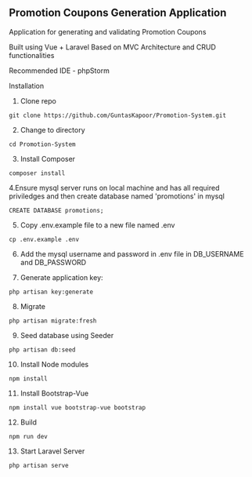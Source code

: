 ## Promotion Coupons Generation Application
Application for generating and validating Promotion Coupons

Built using Vue + Laravel Based on MVC Architecture and CRUD functionalities

Recommended IDE - phpStorm

Installation
1. Clone repo
````
git clone https://github.com/GuntasKapoor/Promotion-System.git
````

2. Change to directory
````
cd Promotion-System
````

3. Install Composer
````
composer install
````

4.Ensure mysql server runs on local machine and has all required priviledges and then create database named 'promotions' in mysql
````
CREATE DATABASE promotions;
````
5. Copy .env.example file to a new file named .env
````
cp .env.example .env
````

6. Add the mysql username and password in .env file in DB_USERNAME and DB_PASSWORD

7. Generate application key:
````
php artisan key:generate
````

8. Migrate
````
php artisan migrate:fresh
````

9. Seed database using Seeder
````
php artisan db:seed
````

10. Install Node modules
````
npm install
````

11. Install Bootstrap-Vue
````
npm install vue bootstrap-vue bootstrap
````

12. Build
````
npm run dev
````

13. Start Laravel Server
````
php artisan serve
````
